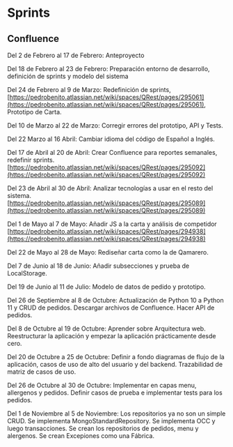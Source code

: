 # Sprints

## Confluence

Del 2 de Febrero al 17 de Febrero:  Anteproyecto

Del 18 de Febrero al 23 de Febrero: Preparación entorno de desarrollo, definición de sprints y modelo del sistema

Del 24 de Febrero al 9 de Marzo: Redefinición de sprints, [https://pedrobenito.atlassian.net/wiki/spaces/QRest/pages/295061](https://pedrobenito.atlassian.net/wiki/spaces/QRest/pages/295061), Prototipo de Carta.

Del 10 de Marzo al 22 de Marzo: Corregir errores del prototipo, API y Tests.

Del 22 Marzo al 16 Abril: Cambiar idioma del código de Español a Inglés. 

Del 17 de Abril al 20 de Abril: Crear Confluence para reportes semanales, redefinir sprints.   [https://pedrobenito.atlassian.net/wiki/spaces/QRest/pages/295092](https://pedrobenito.atlassian.net/wiki/spaces/QRest/pages/295092) 

Del 23 de Abril al 30 de Abril: Analizar tecnologías a usar en el resto del sistema. [https://pedrobenito.atlassian.net/wiki/spaces/QRest/pages/295089](https://pedrobenito.atlassian.net/wiki/spaces/QRest/pages/295089) 

Del 1 de Mayo al 7 de Mayo: Añadir JS a la carta y análisis de competidor [https://pedrobenito.atlassian.net/wiki/spaces/QRest/pages/294938](https://pedrobenito.atlassian.net/wiki/spaces/QRest/pages/294938) 

Del 22 de Mayo al 28 de Mayo: Rediseñar carta como la de Qamarero.

Del 7 de Junio al 18 de Junio: Añadir subsecciones y prueba de LocalStorage.

Del 19 de Junio al 11 de Julio: Modelo de datos de pedido y prototipo.

Del 26 de Septiembre al 8 de Octubre: Actualización de Python 10 a Python 11 y CRUD de pedidos. Descargar archivos de Confluence. Hacer API de pedidos.

Del 8 de Octubre al 19 de Octubre: Aprender sobre Arquitectura web. Reestructurar la aplicación y empezar la aplicación prácticamente desde cero. 

Del 20 de Octubre a 25 de Octubre: Definir a fondo diagramas de flujo de la aplicación, casos de uso de alto del usuario y del backend. Trazabilidad de matriz de casos de uso. 

Del 26 de Octubre al 30 de Octubre: Implementar en capas menu, allergenos y pedidos. Definir casos de prueba e implementar tests para los pedidos.

Del 1 de Noviembre al 5 de Noviembre: Los repositorios ya no son un simple CRUD. Se implementa MongoStandardRepository. Se implementa OCC y luego transacciones. Se crean los repositorios de pedidos, menu y alergenos. Se crean Excepiones como una Fábrica.




